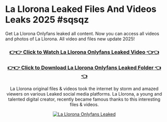 # La Llorona Leaked Files And Videos Leaks 2025 #sqsqz

Get La Llorona Onlyfans leaked all content. Now you can access all videos and photos of La Llorona. All video and files new update 2025!
<div align="center" title="La Llorona Onlyfans Leaked">
  
### [👉👉 Click to Watch La Llorona Onlyfans Leaked Video 👈👈](https://links2leaks.com?utm_source=lallorona&utm_medium=gitfeb)  
### [👉👉 Click to Download La Llorona Onlyfans Leaked Folder 👈👈](https://links2leaks.com?utm_source=lallorona&utm_medium=gitfeb)  

La Llorona original files & videos took the internet by storm and amazed viewers on various Leaked social media platforms. La Llorona, a young and talented digital creator, recently became famous thanks to this interesting files & videos.

[![La Llorona Onlyfans Leaked](https://i.ibb.co/93hzkbrt/l2l.gif)](https://links2leaks.com?utm_source=lallorona&utm_medium=gitfeb)  

</div>
